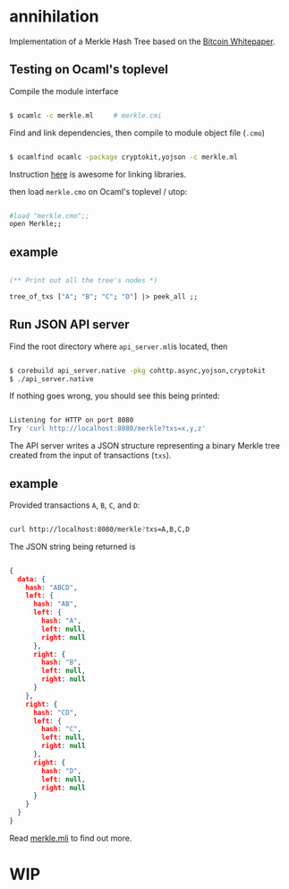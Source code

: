 # annihilation

Implementation of a Merkle Hash Tree based on the [Bitcoin Whitepaper](https://bitcoin.org/bitcoin.pdf).

## Testing on Ocaml's toplevel

Compile the module interface

```bash

$ ocamlc -c merkle.ml     # merkle.cmi

```

Find and link dependencies, then compile to module object file (`.cmo`)

```bash

$ ocamlfind ocamlc -package cryptokit,yojson -c merkle.ml

```

Instruction [here](http://projects.camlcity.org/projects/dl/findlib-1.2.6/doc/guide-html/quickstart.html) is awesome
for linking libraries.

then load `merkle.cmo` on Ocaml's toplevel / utop:

```bash

#load "merkle.cmo";;
open Merkle;;

```

## example

```ocaml

(** Print out all the tree's nodes *)

tree_of_txs ["A"; "B"; "C"; "D"] |> peek_all ;;

```

## Run JSON API server

Find the root directory where `api_server.ml`is located, then

```bash

$ corebuild api_server.native -pkg cohttp.async,yojson,cryptokit
$ ./api_server.native

```

If nothing goes wrong, you should see this being printed:

```bash

Listening for HTTP on port 8080
Try 'curl http://localhost:8080/merkle?txs=x,y,z'

```

The API server writes a JSON structure representing a binary Merkle tree created
from the input of transactions (`txs`).

## example

Provided transactions `A`, `B`, `C`, and `D`:

```bash

curl http://localhost:8080/merkle?txs=A,B,C,D

```
The JSON string being returned is

```json

{
  data: {
    hash: "ABCD",
    left: {
      hash: "AB",
      left: {
        hash: "A",
        left: null,
        right: null
      },
      right: {
        hash: "B",
        left: null,
        right: null
      }
    },
    right: {
      hash: "CD",
      left: {
        hash: "C",
        left: null,
        right: null
      },
      right: {
        hash: "D",
        left: null,
        right: null
      }
    }
  }
}

```

Read [merkle.mli](./merkle.mli) to find out more.

# WIP




